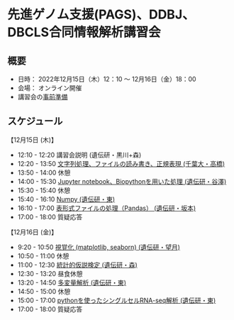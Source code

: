# 先進ゲノム支援(PAGS)、DDBJ、DBCLS合同情報解析講習会

## 概要
- 日時：
    2022年12月15日（木）12：10 ～ 12月16日（金）18：00 
- 会場：
    オンライン開催
- 講習会の[事前準備](https://github.com/genome-sci/pags_workshop_2019/tree/master/0)

## スケジュール

【12月15日 (木)】
- 12:10 - 12:20	講習会説明 (遺伝研・黒川+森)
- 12:20 - 13:50	[文字列処理、ファイルの読み書き、正規表現 (千葉大・高橋)](1)
- 13:50 - 14:00	休憩
- 14:00 - 15:30	[Jupyter notebook、Biopythonを用いた処理 (遺伝研・谷澤)](1-3)
- 15:30 - 15:40	休憩
- 15:40 - 16:10	[Numpy (遺伝研・東)]()
- 16:10 - 17:00	[表形式ファイルの処理（Pandas） (遺伝研・坂本)](4)
- 17:00 - 18:00	質疑応答
			
【12月16日 (金)】
- 9:20 - 10:50	[視覚化 (matplotlib, seaborn) (遺伝研・望月)](2-2)
- 10:50 - 11:00	休憩
- 11:00 - 12:30	[統計的仮説検定 (遺伝研・森)](2-3)
- 12:30 - 13:20	昼食休憩
- 13:20 - 14:50	[多変量解析 (遺伝研・東)]()
- 14:50 - 15:00	休憩
- 15:00 - 17:00	[pythonを使ったシングルセルRNA-seq解析 (遺伝研・東)]()
- 17:00 - 18:00	質疑応答
